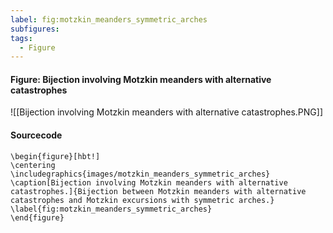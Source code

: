 ```yaml
---
label: fig:motzkin_meanders_symmetric_arches
subfigures:
tags:
  - Figure
---
```

#### Figure: Bijection involving Motzkin meanders with alternative catastrophes

![[Bijection involving Motzkin meanders with alternative catastrophes.PNG]]

#### Sourcecode

```
\begin{figure}[hbt!]
\centering
\includegraphics{images/motzkin_meanders_symmetric_arches}
\caption[Bijection involving Motzkin meanders with alternative catastrophes.]{Bijection between Motzkin meanders with alternative catastrophes and Motzkin excursions with symmetric arches.}
\label{fig:motzkin_meanders_symmetric_arches}
\end{figure}
```